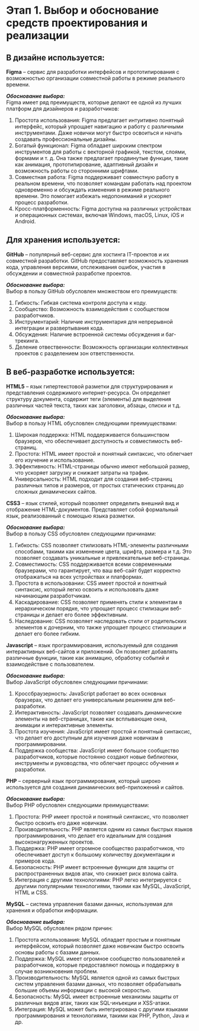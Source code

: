 # Этап 1. Выбор и обоснование средств проектирования и реализации
## В дизайне используется:  
**Figma** – сервис для разработки интерфейсов и прототипирования с возможностью организации совместной работы в режиме реального времени.  

***Обоснование выбора:***   
Figma имеет ряд преимуществ, которые делают ее одной из лучших платформ для дизайнеров и разработчиков:
1. Простота использования: Figma предлагает интуитивно понятный интерфейс, который упрощает навигацию и работу с различными инструментами. Даже новички могут быстро освоиться и начать создавать профессиональные дизайны.
2. Богатый функционал: Figma обладает широким спектром инструментов для работы с векторной графикой, текстом, слоями, формами и т. д. Она также предлагает продвинутые функции, такие как анимация, прототипирование, адаптивный дизайн и возможность работы со сторонними шрифтами.
3. Совместная работа: Figma поддерживает совместную работу в реальном времени, что позволяет командам работать над проектом одновременно и обсуждать изменения в режиме реального времени. Это помогает избежать недопониманий и ускоряет процесс разработки.
4. Кросс-платформенность: Figma доступна на различных устройствах и операционных системах, включая Windows, macOS, Linux, iOS и Android.

## Для хранения используется:  
**GitHub** – популярный веб-сервис для хостинга IT-проектов и их совместной разработки. GitHub предоставляет возможность хранения кода, управления версиями, отслеживания ошибок, участия в обсуждении и совместной разработке проектов.  

***Обоснование выбора:***   
Выбор в пользу GitHub обусловлен множеством его преимуществ:
1. Гибкость: Гибкая система контроля доступа к коду.
2. Сообщество: Возможность взаимодействия с сообществом разработчиков.
3. Инструментарий: Наличие инструментария для непрерывной интеграции и развертывания кода.
4. Обсуждения: Наличие встроенной системы обсуждения и баг-трекинга.
5. Деление отвественности: Возможность организации коллективных проектов с разделением зон ответственности.

## В веб-разработке используется:  
**HTML5** – язык гипертекстовой разметки для структурирования и представления содержимого интернет-ресурса. Он определяет структуру документа, содержит теги (элементы) для выделения различных частей текста, таких как заголовки, абзацы, списки и т.д.

***Обоснование выбора:***   
Выбор в пользу HTML обусловлен следующими преимуществами:
1. Широкая поддержка: HTML поддерживается большинством браузеров, что обеспечивает доступность и совместимость веб-страниц.
2. Простота: HTML имеет простой и понятный синтаксис, что облегчает его изучение и использование.
3. Эффективность: HTML-страницы обычно имеют небольшой размер, что ускоряет загрузку и снижает затраты на трафик.
4. Универсальность: HTML подходит для создания веб-страниц различных типов и размеров, от простых статических страниц до сложных динамических сайтов.

**CSS3** – язык стилей, который позволяет определить внешний вид и отображение HTML-документов. Представляет собой формальный язык, реализованный с помощью языка разметки.  

***Обоснование выбора:***   
Выбор в пользу CSS обусловлен следующими причинами:
1. Гибкость: CSS позволяет стилизовать HTML-элементы различными способами, такими как изменение цвета, шрифта, размера и т.д. Это позволяет создавать уникальные и привлекательные веб-страницы.
2. Совместимость: CSS поддерживается всеми современными браузерами, что гарантирует, что ваш веб-сайт будет корректно отображаться на всех устройствах и платформах.
3. Простота в использовании: CSS имеет простой и понятный синтаксис, который легко освоить и использовать даже начинающим разработчикам.
4. Каскадирование: CSS позволяет применять стили к элементам в иерархическом порядке, что упрощает процесс стилизации веб-страницы и делает его более эффективным.
5. Наследование: CSS позволяет наследовать стили от родительских элементов к дочерним, что также упрощает процесс стилизации и делает его более гибким.

**Javascript** – язык программирования, используемый для создания интерактивных веб-сайтов и приложений. Он позволяет добавлять различные функции, такие как анимацию, обработку событий и взаимодействие с пользователем.

***Обоснование выбора:***   
Выбор JavaScript обусловлен следующими причинами:
1. Кроссбраузерность: JavaScript работает во всех основных браузерах, что делает его универсальным решением для веб-разработки.
2. Интерактивность: JavaScript позволяет создавать динамические элементы на веб-страницах, такие как всплывающие окна, анимации и интерактивные элементы.
3. Простота изучения: JavaScript имеет простой и понятный синтаксис, что делает его доступным для изучения даже новичкам в программировании.
4. Поддержка сообщества: JavaScript имеет большое сообщество разработчиков, которые постоянно создают новые библиотеки, инструменты и руководства, что облегчает процесс обучения и разработки.

**PHP** – серверный язык программирования, который широко используется для создания динамических веб-приложений и сайтов.

***Обоснование выбора:***   
Выбор PHP обусловлен следующими преимуществами:
1. Простота: PHP имеет простой и понятный синтаксис, что позволяет быстро освоить его даже новичкам.
2. Производительность: PHP является одним из самых быстрых языков программирования, что делает его идеальным для создания высоконагруженных проектов.
3. Поддержка: PHP имеет огромное сообщество разработчиков, что обеспечивает доступ к большому количеству документации и примеров кода.
4. Безопасность: PHP имеет встроенные функции для защиты от распространенных видов атак, что снижает риск взлома сайта.
5. Интеграция с другими технологиями: PHP легко интегрируется с другими популярными технологиями, такими как MySQL, JavaScript, HTML и CSS.

**MySQL** – система управления базами данных, используемая для хранения и обработки информации.

***Обоснование выбора:***   
Выбор MySQL обусловлен рядом причин:
1. Простота использования: MySQL обладает простым и понятным интерфейсом, который позволяет даже новичкам быстро освоить основы работы с базами данных.
2. Поддержка: MySQL имеет огромное сообщество пользователей и разработчиков, которые предоставляют помощь и поддержку в случае возникновения проблем.
3. Производительность: MySQL является одной из самых быстрых систем управления базами данных, что позволяет обрабатывать большие объемы информации с высокой скоростью.
4. Безопасность: MySQL имеет встроенные механизмы защиты от различных видов атак, таких как SQL-инъекции и XSS-атаки.
5. Интеграция: MySQL может быть интегрирована с другими языками программирования и технологиями, такими как PHP, Python, Java и др.
